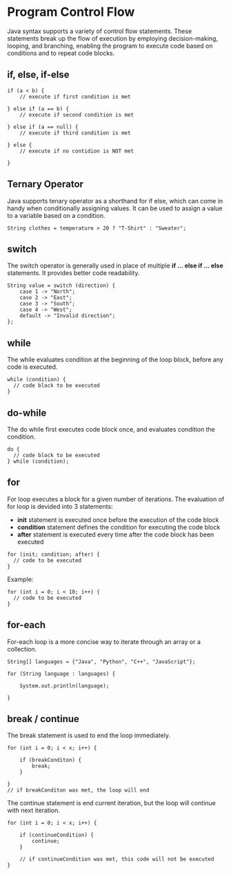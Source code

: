 # Program Control Flow

Java syntax supports a variety of control flow statements. 
These statements break up the flow of execution by employing decision-making, looping, and branching, enabling the program to execute code based on conditions and to repeat code blocks.

## if, else, if-else
```
if (a < b) {
    // execute if first condition is met

} else if (a == b) {
    // execute if second condition is met

} else if (a == null) {
    // execute if third condition is met

} else {
    // execute if no contidion is NOT met

}
```

## Ternary Operator
Java supports tenary operator as a shorthand for if else, which can come in handy when conditionally assigning values.
It can be used to assign a value to a variable based on a condition.

```
String clothes = temperature > 20 ? "T-Shirt" : "Sweater";
```

## switch
The switch operator is generally used in place of multiple **if ... else if ... else** statements. It provides better code readability.

```
String value = switch (direction) {
    case 1 -> "North";
    case 2 -> "East";
    case 3 -> "South";
    case 4 -> "West";
    default -> "Invalid direction";
};
```

## while
The while evaluates condition at the beginning of the loop block, before any code is executed.
```
while (condition) {
  // code block to be executed
}
```

## do-while
The do while first executes code block once, and evaluates condition the condition.
```
do {
  // code block to be executed
} while (condition);
```

## for
For loop executes a block for a given number of iterations. The evaluation of for loop is devided into 3 statements:
- **init** statement is executed once before the execution of the code block
- **condition** statement defines the condition for executing the code block
- **after** statement is executed every time after the code block has been executed

```
for (init; condition; after) {
  // code to be executed
}
```


Example:
```
for (int i = 0; i < 10; i++) {
  // code to be executed
}
```

## for-each
For-each loop is a more concise way to iterate through an array or a collection.
```
String[] languages = {"Java", "Python", "C++", "JavaScript"};
 
for (String language : languages) {
 
    System.out.println(language);
 
}
```

## break / continue
The break statement is used to end the loop immediately.
```
for (int i = 0; i < x; i++) {
 
    if (breakConditon) {
	    break;
    }
 
}
// if breakConditon was met, the loop will end
```

The continue statement is end current iteration, but the loop will continue with next iteration.
```
for (int i = 0; i < x; i++) {
 
    if (continueCondition) {
		continue;
	}
 
	// if continueCondition was met, this code will not be executed
}
````
